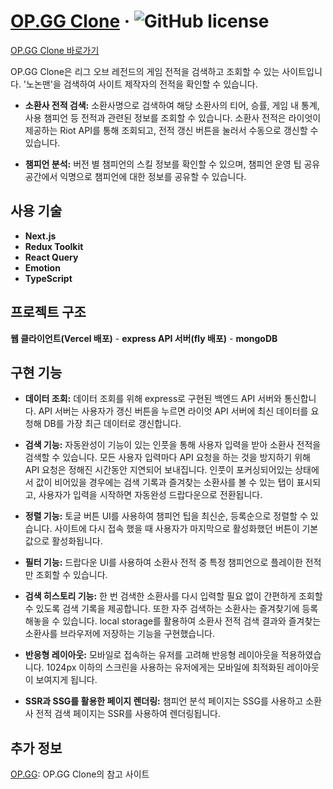 # [OP.GG Clone](https://opgg-clone-one.vercel.app) &middot; ![GitHub license](https://img.shields.io/badge/license-MIT-blue.svg)

[OP.GG Clone 바로가기](https://opgg-clone-one.vercel.app)

OP.GG Clone은 리그 오브 레전드의 게임 전적을 검색하고 조회할 수 있는 사이트입니다. '노논맨'을 검색하여 사이트 제작자의 전적을 확인할 수 있습니다. 

- **소환사 전적 검색:** 소환사명으로 검색하여 해당 소환사의 티어, 승률, 게임 내 통계, 사용 챔피언 등 전적과 관련된 정보를 조회할 수 있습니다. 소환사 전적은 라이엇이 제공하는 Riot API를 통해 조회되고, 전적 갱신 버튼을 눌러서 수동으로 갱신할 수 있습니다.

- **챔피언 분석:** 버전 별 챔피언의 스킬 정보를 확인할 수 있으며, 챔피언 운영 팁 공유 공간에서 익명으로 챔피언에 대한 정보를 공유할 수 있습니다.

## 사용 기술

- **Next.js**
- **Redux Toolkit**
- **React Query**
- **Emotion**
- **TypeScript**

## 프로젝트 구조
**웹 클라이언트(Vercel 배포)** - **express API 서버(fly 배포)** - **mongoDB**

## 구현 기능

- **데이터 조회:** 데이터 조회를 위해 express로 구현된 백엔드 API 서버와 통신합니다. API 서버는 사용자가 갱신 버튼을 누르면 라이엇 API 서버에 최신 데이터를 요청해 DB를 가장 최근 데이터로 갱신합니다.

- **검색 기능:** 자동완성이 기능이 있는 인풋을 통해 사용자 입력을 받아 소환사 전적을 검색할 수 있습니다. 모든 사용자 입력마다 API 요청을 하는 것을 방지하기 위해 API 요청은 정해진 시간동안 지연되어 보내집니다. 인풋이 포커싱되어있는 상태에서 값이 비어있을 경우에는 검색 기록과 즐겨찾는 소환사를 볼 수 있는 탭이 표시되고, 사용자가 입력을 시작하면 자동완성 드랍다운으로 전환됩니다.

- **정렬 기능:** 토글 버튼 UI를 사용하여 챔피언 팁을 최신순, 등록순으로 정렬할 수 있습니다. 사이트에 다시 접속 했을 때 사용자가 마지막으로 활성화했던 버튼이 기본값으로 활성화됩니다.

- **필터 기능:** 드랍다운 UI를 사용하여 소환사 전적 중 특정 챔피언으로 플레이한 전적만 조회할 수 있습니다.

- **검색 히스토리 기능:** 한 번 검색한 소환사를 다시 입력할 필요 없이 간편하게 조회할 수 있도록 검색 기록을 제공합니다. 또한 자주 검색하는 소환사는 즐겨찾기에 등록해놓을 수 있습니다. local storage를 활용하여 소환사 전적 검색 결과와 즐겨찾는 소환사를 브라우저에 저장하는 기능을 구현했습니다. 

- **반응형 레이아웃:** 모바일로 접속하는 유저를 고려해 반응형 레이아웃을 적용하였습니다. 1024px 이하의 스크린을 사용하는 유저에게는 모바일에 최적화된 레이아웃이 보여지게 됩니다.

- **SSR과 SSG를 활용한 페이지 렌더링:** 챔피언 분석 페이지는 SSG를 사용하고 소환사 전적 검색 페이지는 SSR를 사용하여 렌더링됩니다.

## 추가 정보
[OP.GG](https://op.gg): OP.GG Clone의 참고 사이트
